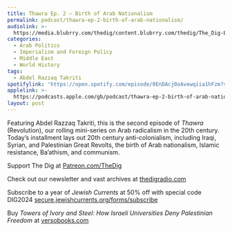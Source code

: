 ```yaml
---
title: Thawra Ep. 2 – Birth of Arab Nationalism
permalink: podcast/thawra-ep-2-birth-of-arab-nationalism/
audiolink: >-
  https://media.blubrry.com/thedig/content.blubrry.com/thedig/The_Dig-EP_436-Takriti.mp3
categories:
  - Arab Politics
  - Imperialism and Foreign Policy
  - Middle East
  - World History
tags:
  - Abdel Razzaq Takriti
spotifylink: 'https://open.spotify.com/episode/0EnDAcj0oAvewqiia1hFzm?si=2769e79016c84e5b'
applelink: >-
  https://podcasts.apple.com/gb/podcast/thawra-ep-2-birth-of-arab-nationalism/id1043245989?i=1000647245963
layout: post
---
```


Featuring Abdel Razzaq Takriti, this is the second episode of *Thawra* (Revolution), our rolling mini-series on Arab radicalism in the 20th century. Today’s installment lays out 20th century anti-colonialism, including Iraqi, Syrian, and Palestinian Great Revolts, the birth of Arab nationalism, Islamic resistance, Ba’athism, and communism.

Support The Dig at [Patreon.com/TheDig](http://patreon.com/TheDig)

Check out our newsletter and vast archives at [thedigradio.com](http://thedigradio.com)

Subscribe to a year of *Jewish Currents* at 50% off with special code DIG2024 [secure.jewishcurrents.org/forms/subscribe](http://secure.jewishcurrents.org/forms/subscribe)

Buy *Towers of Ivory and Steel: How Israeli Universities Deny Palestinian Freedom* at [versobooks.com](http://versobooks.com)
